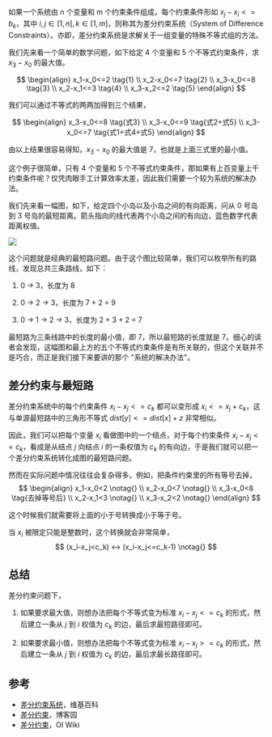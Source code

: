 如果一个系统由 n 个变量和 m 个约束条件组成，每个约束条件形如 $x_j-x_i<=b_k$，其中 $i,j\in[1,n],k\in[1,m]$，则称其为差分约束系统（System of Difference Constraints）。亦即，差分约束系统是求解关于一组变量的特殊不等式组的方法。

我们先来看一个简单的数学问题，如下给定 4 个变量和 5 个不等式约束条件，求 $x_3-x_0$ 的最大值。

$$
\begin{align}
x_1-x_0<=2 \tag{1} \\
x_2-x_0<=7 \tag{2} \\
x_3-x_0<=8 \tag{3} \\
x_2-x_1<=3 \tag{4} \\
x_3-x_2<=2 \tag{5}
\end{align}
$$

我们可以通过不等式的两两加得到三个结果，

$$
\begin{align}
x_3-x_0<=8 \tag{式3} \\
x_3-x_0<=9 \tag{式2+式5} \\
x_3-x_0<=7 \tag{式1+式4+式5}
\end{align}
$$

由以上结果很容易得知，$x_3-x_0$ 的最大值是 7，也就是上面三式里的最小值。

这个例子很简单，只有 4 个变量和 5 个不等式约束条件，那如果有上百变量上千约束条件呢？仅凭肉眼手工计算效率太差，因此我们需要一个较为系统的解决办法。

我们先来看一幅图，如下，给定四个小岛以及小岛之间的有向距离，问从 0 号岛到 3 号岛的最短距离。箭头指向的线代表两个小岛之间的有向边，蓝色数字代表距离权值。

![](https://resource.ethsonliu.com/image/20200613_01.png)

 这个问题就是经典的最短路问题。由于这个图比较简单，我们可以枚举所有的路线，发现总共三条路线，如下：

1. 0 -> 3，长度为 8

2. 0 -> 2 -> 3，长度为 7 + 2 = 9

3. 0 -> 1 -> 2 -> 3，长度为 2 + 3 + 2 = 7

最短路为三条线路中的长度的最小值，即 7，所以最短路的长度就是 7。细心的读者会发现，这幅图和最上方的五个不等式约束条件是有所关联的，但这个关联并不是巧合，而正是我们接下来要讲的那个 "系统的解决办法"。

## 差分约束与最短路

差分约束系统中的每个约束条件 $x_i-x_j<=c_k$ 都可以变形成  $x_i<=x_j+c_k$，这与单源最短路中的三角形不等式 $dist[y]<=dist[x]+z$ 非常相似。

因此，我们可以把每个变量 $x_i$ 看做图中的一个结点，对于每个约束条件 $x_i-x_j<=c_k$，看成是从结点 $j$ 向结点 $i$ 的一条权值为 $c_k$ 的有向边，于是我们就可以把一个差分约束系统转化成图的最短路问题。

然而在实际问题中情况往往会复杂得多，例如，把条件约束里的所有等号去掉，
$$
\begin{align}
x_1-x_0<2 \notag{} \\
x_2-x_0<7 \notag{} \\
x_3-x_0<8 \tag{去掉等号后} \\
x_2-x_1<3 \notag{} \\
x_3-x_2<2 \notag{}
\end{align}
$$

这个时候我们就需要将上面的小于号转换成小于等于号。

当 $x_i$ 被限定只能是整数时，这个转换就会非常简单，
$$
(x_i-x_j<c_k) ↔ (x_i-x_j<=c_k-1) \notag{}
$$

## 总结

差分约束问题下，

1. 如果要求最大值，则想办法把每个不等式变为标准 $x_i-x_j<=c_k$ 的形式，然后建立一条从 $j$ 到 $i$ 权值为 $c_k$ 的边，最后求最短路径即可。

2. 如果要求最小值，则想办法把每个不等式变为标准 $x_i-x_j>=c_k$ 的形式，然后建立一条从 $j$ 到 $i$ 权值为 $c_k$ 的边，最后求最长路径即可。

## 参考

- [差分约束系统]([https://zh.wikipedia.org/wiki/%E5%B7%AE%E5%88%86%E7%BA%A6%E6%9D%9F%E7%B3%BB%E7%BB%9F](https://zh.wikipedia.org/wiki/差分约束系统))，维基百科
- [差分约束](http://www.cppblog.com/menjitianya/archive/2015/11/19/212292.html)，博客园
- [差分约束](https://oi-wiki.org/graph/diff-constraints/)，OI Wiki

